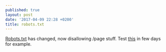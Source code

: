```yaml
---
published: true
layout: post
date: '2017-04-09 22:28 +0200'
title: robots.txt
---
```

[Robots.txt](https://brontosaurusrex.github.io/robots.txt) has changed, now disallowing /page stuff. Test [this](https://www.google.com/search?q=driveimage+site:brontosaurusrex.github.io) in few days for example.
